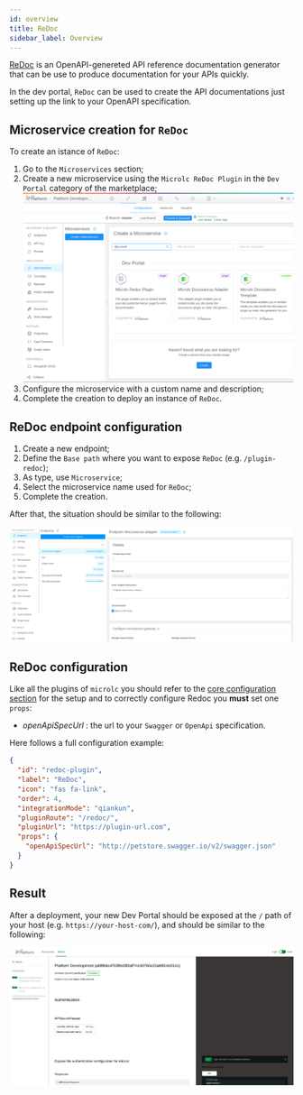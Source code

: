```yaml
---
id: overview
title: ReDoc
sidebar_label: Overview
---
```

[ReDoc](https://redoc.ly/) is an OpenAPI-genereted API reference documentation generator that can be use to produce documentation for your APIs quickly.

In the dev portal, `ReDoc` can be used to create the API documentations just setting up the link to your OpenAPI specification.

## Microservice creation for `ReDoc`

To create an istance of `ReDoc`:

1. Go to the `Microservices` section;
2. Create a new microservice using the `Microlc ReDoc Plugin` in the `Dev Portal` category of the marketplace;
   ![Redoc Plugin](./img/redoc_marketplace.png)
3. Configure the microservice with a custom name and description;
4. Complete the creation to deploy an instance of `ReDoc`.

## ReDoc endpoint configuration

1. Create a new endpoint;
2. Define the `Base path` where you want to expose `ReDoc` (e.g. `/plugin-redoc`);
3. As type, use `Microservice`;
4. Select the microservice name used for `ReDoc`;
5. Complete the creation.

After that, the situation should be similar to the following:

![Adapter configured](./img/redoc_final_config.png)

## ReDoc configuration

Like all the plugins of `microlc` you should refer to the [core configuration section](../../business_suite/microlc/core_configuration.md#plugins)
for the setup and to correctly configure Redoc you **must** set one `props`:

- _openApiSpecUrl_ : the url to your `Swagger` or `OpenApi` specification.

Here follows a full configuration example:

```json {10}
{
  "id": "redoc-plugin",
  "label": "ReDoc",
  "icon": "fas fa-link",
  "order": 4,
  "integrationMode": "qiankun",
  "pluginRoute": "/redoc/",
  "pluginUrl": "https://plugin-url.com",
  "props": {
    "openApiSpecUrl": "http://petstore.swagger.io/v2/swagger.json"
  }
}
```

## Result

After a deployment, your new Dev Portal should be exposed at the `/` path of your host (e.g. `https://your-host-com/`),
and should be similar to the following:

![Redoc Example](./img/redoc_example.png)
